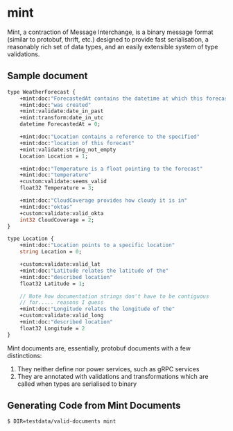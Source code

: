 # mint

Mint, a contraction of Message Interchange, is a binary message format (similar to protobuf, thrift, etc.) designed to provide fast serialisation, a reasonably rich set of data types, and an easily extensible system of type validations.

## Sample document

```protobuf
type WeatherForecast {
    +mint:doc:"ForecastedAt contains the datetime at which this forecast"
    +mint:doc:"was created"
    +mint:validate:date_in_past
    +mint:transform:date_in_utc
    datetime ForecastedAt = 0;

    +mint:doc:"Location contains a reference to the specified"
    +mint:doc:"location of this forecast"
    +mint:validate:string_not_empty
    Location Location = 1;

    +mint:doc:"Temperature is a float pointing to the forecast"
    +mint:doc:"temperature"
    +custom:validate:seems_valid
    float32 Temperature = 3;

    +mint:doc:"CloudCoverage provides how cloudy it is in"
    +mint:doc:"oktas"
    +custom:validate:valid_okta
    int32 CloudCoverage = 2;
}

type Location {
    +mint:doc:"Location points to a specific location"
    string Location = 0;

    +custom:validate:valid_lat
    +mint:doc:"Latitude relates the latitude of the"
    +mint:doc:"described location"
    float32 Latitude = 1;

    // Note how documentation strings don't have to be contiguous
    // for..... reasons I guess
    +mint:doc:"Longitude relates the longitude of the"
    +custom:validate:valid_long
    +mint:doc:"described location"
    float32 Longitude = 2
}
```

Mint documents are, essentially, protobuf documents with a few distinctions:

1. They neither define nor power services, such as gRPC services
2. They are annotated with validations and transformations which are called when types are serialised to binary

## Generating Code from Mint Documents

```bash
$ DIR=testdata/valid-documents mint
```
